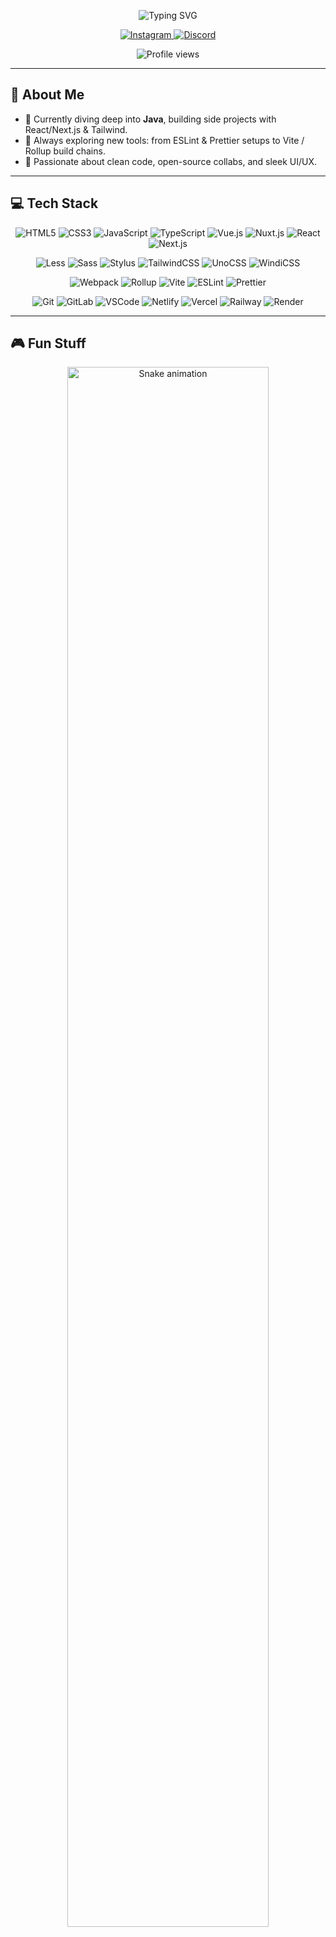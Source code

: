 <p align="center">
  <!-- Dynamic typing header: Montserrat font, black background, #ff0055 text -->
  <img
    src="https://readme-typing-svg.herokuapp.com?font=Montserrat&size=36&pause=1500&width=700&height=120&lines=Hello,+I'm+Drix;Full-Stack+Web+Developer;Java+Enthusiast;Open+Source+Lover&color=ff0055&background=00000000"
    alt="Typing SVG"
  />
</p>

<p align="center">
  <!-- Socials -->
  <a href="https://instagram.com/whosdrix">
    <img
      src="https://img.shields.io/badge/Instagram-ff0055?style=flat-square&logo=instagram&logoColor=white&backgroundColor=000000"
      alt="Instagram"
    />
  </a>
  <a href="https://discord.gg/quRYpJtMgY">
    <img
      src="https://img.shields.io/badge/Discord-ff0055?style=flat-square&logo=discord&logoColor=white&backgroundColor=000000"
      alt="Discord"
    />
  </a>
</p>

<p align="center">
  <!-- Modern visitor count -->
  <img
    src="https://komarev.com/ghpvc/?username=whosdrix&label=Profile+Views&color=ff0055&style=flat-square&background=000000"
    alt="Profile views"
  />
</p>

---

## 👋 About Me

- 🔭 Currently diving deep into **Java**, building side projects with React/Next.js & Tailwind.  
- 🌱 Always exploring new tools: from ESLint & Prettier setups to Vite / Rollup build chains.  
- 🎯 Passionate about clean code, open-source collabs, and sleek UI/UX.

---

## 💻 Tech Stack

<p align="center">
  <!-- First row -->
  <img src="https://img.shields.io/badge/HTML5-000000?style=flat-square&logo=html5&logoColor=E34F26" alt="HTML5" />
  <img src="https://img.shields.io/badge/CSS3-000000?style=flat-square&logo=css3&logoColor=1572B6" alt="CSS3" />
  <img src="https://img.shields.io/badge/JavaScript-000000?style=flat-square&logo=javascript&logoColor=F7DF1E" alt="JavaScript" />
  <img src="https://img.shields.io/badge/TypeScript-000000?style=flat-square&logo=typescript&logoColor=3178C6" alt="TypeScript" />
  <img src="https://img.shields.io/badge/Vue.js-000000?style=flat-square&logo=vue.js&logoColor=4FC08D" alt="Vue.js" />
  <img src="https://img.shields.io/badge/Nuxt.js-000000?style=flat-square&logo=nuxt.js&logoColor=00DC82" alt="Nuxt.js" />
  <img src="https://img.shields.io/badge/React-000000?style=flat-square&logo=react&logoColor=61DAFB" alt="React" />
  <img src="https://img.shields.io/badge/Next.js-000000?style=flat-square&logo=next.js&logoColor=white" alt="Next.js" />
</p>
<p align="center">
  <!-- Second row -->
  <img src="https://img.shields.io/badge/Less-000000?style=flat-square&logo=less&logoColor=2B2D42" alt="Less" />
  <img src="https://img.shields.io/badge/Sass-000000?style=flat-square&logo=sass&logoColor=CC6699" alt="Sass" />
  <img src="https://img.shields.io/badge/Stylus-000000?style=flat-square&logo=stylus&logoColor=76AE39" alt="Stylus" />
  <img src="https://img.shields.io/badge/TailwindCSS-000000?style=flat-square&logo=tailwindcss&logoColor=06B6D4" alt="TailwindCSS" />
  <img src="https://img.shields.io/badge/UnoCSS-000000?style=flat-square&logo=unocss&logoColor=white" alt="UnoCSS" />
  <img src="https://img.shields.io/badge/WindiCSS-000000?style=flat-square&logo=windicss&logoColor=white" alt="WindiCSS" />
</p>
<p align="center">
  <!-- Third row -->
  <img src="https://img.shields.io/badge/Webpack-000000?style=flat-square&logo=webpack&logoColor=8DD6F9" alt="Webpack" />
  <img src="https://img.shields.io/badge/Rollup-000000?style=flat-square&logo=rollup.js&logoColor=white" alt="Rollup" />
  <img src="https://img.shields.io/badge/Vite-000000?style=flat-square&logo=vite&logoColor=FFD62E" alt="Vite" />
  <img src="https://img.shields.io/badge/ESLint-000000?style=flat-square&logo=eslint&logoColor=4B32C3" alt="ESLint" />
  <img src="https://img.shields.io/badge/Prettier-000000?style=flat-square&logo=prettier&logoColor=F7B93E" alt="Prettier" />
</p>
<p align="center">
  <!-- Fourth row -->
  <img src="https://img.shields.io/badge/Git-000000?style=flat-square&logo=git&logoColor=F05032" alt="Git" />
  <img src="https://img.shields.io/badge/GitLab-000000?style=flat-square&logo=gitlab&logoColor=FC6D26" alt="GitLab" />
  <img src="https://img.shields.io/badge/VSCode-000000?style=flat-square&logo=visual-studio-code&logoColor=007ACC" alt="VSCode" />
  <img src="https://img.shields.io/badge/Netlify-000000?style=flat-square&logo=netlify&logoColor=00C7B7" alt="Netlify" />
  <img src="https://img.shields.io/badge/Vercel-000000?style=flat-square&logo=vercel&logoColor=white" alt="Vercel" />
  <img src="https://img.shields.io/badge/Railway-000000?style=flat-square&logo=railway&logoColor=white" alt="Railway" />
  <img src="https://img.shields.io/badge/Render-000000?style=flat-square&logo=render&logoColor=white" alt="Render" />
</p>

---

## 🎮 Fun Stuff

<p align="center">
  <img src="https://raw.githubusercontent.com/whosdrix/whosdrix/output/snake.svg" alt="Snake animation" width="80%" />
</p>
